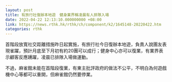 ```yaml
---
layout: post
title: 有旅行社復辦本地遊　健身業界稱凌晨有人排隊入場
date: 2022-04-22 12:13:10.000000000 +08:00
link: https://news.rthk.hk/rthk/ch/component/k2/1645148-20220422.htm
categories: rthk
---
```


首階段放寬社交距離措施昨日起實施，有旅行社今日復辦本地遊，負責人說團友表現雀躍，預計月底至下月初有約20團可以成行；健身中心亦可以復業，有業界表示顧客反應踴躍，凌晨已排隊入場做運動。

不過，麻雀館未能在首階段復業，有東主批評政府的做法不公平，不明白為何遊戲機中心等都可以重開，但麻雀館仍然要停業。
